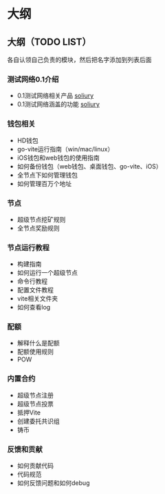 # 大纲

## 大纲（TODO LIST）

各自认领自己负责的模块，然后把名字添加到列表后面

### 测试网络0.1介绍

* 0.1测试网络相关产品 [soliury](https://github.com/soliury)
* 0.1测试网络涵盖的功能 [soliury](https://github.com/soliury)

### 钱包相关

* HD钱包
* go-vite运行指南（win/mac/linux）
* iOS钱包和web钱包的使用指南
* 如何备份钱包（web钱包、桌面钱包、go-vite、iOS）
* 全节点下如何管理钱包
* 如何管理百万个地址

### 节点

* 超级节点挖矿规则
* 全节点奖励规则

### 节点运行教程

* 构建指南
* 如何运行一个超级节点
* 命令行教程
* 配置文件教程
* vite相关文件夹
* 如何查看log

### 配额

* 解释什么是配额
* 配额使用规则
* POW

### 内置合约

* 超级节点注册
* 超级节点投票
* 抵押Vite
* 创建委托共识组
* 铸币

### 反馈和贡献

* 如何贡献代码
* 代码规范
* 如何反馈问题和如何debug